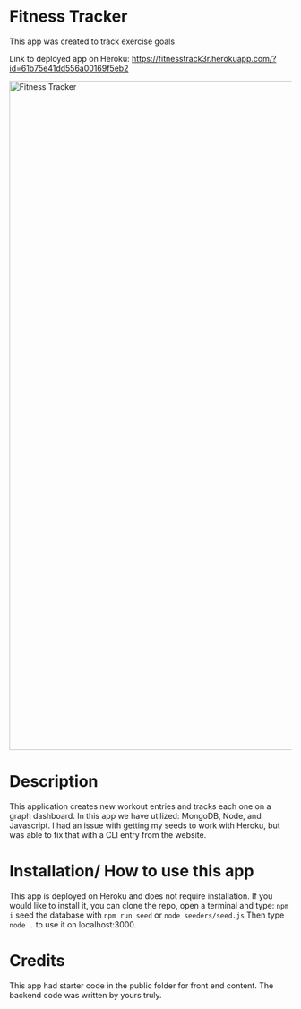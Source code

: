 # Fitness Tracker
This app was created to track exercise goals

Link to deployed app on Heroku: https://fitnesstrack3r.herokuapp.com/?id=61b75e41dd556a00169f5eb2

<img width="1195" alt="Fitness Tracker" src="https://user-images.githubusercontent.com/46511972/145843695-aa9a43f3-a7f9-4ca9-9bf7-1273b3a6c88f.png">

# Description
This application creates new workout entries and tracks each one on a graph dashboard.
In this app we have utilized: MongoDB, Node, and Javascript.
I had an issue with getting my seeds to work with Heroku, but was able to fix that with a CLI entry from the website. 

# Installation/ How to use this app
This app is deployed on Heroku and does not require installation. 
If you would like to install it, you can clone the repo, open a terminal and type: ```npm i```
seed the database with ``npm run seed`` or   ``node seeders/seed.js`` Then type ``node .`` to use it on localhost:3000.

# Credits

This app had starter code in the public folder for front end content. The backend code was written by yours truly.
